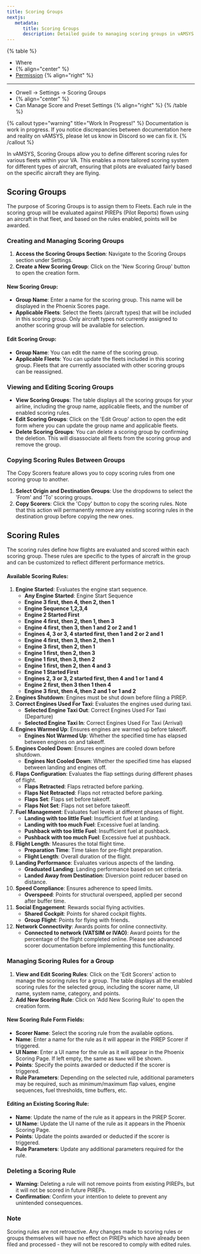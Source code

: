 ```yaml
---
title: Scoring Groups
nextjs:  
   metadata:  
      title: Scoring Groups  
      description: Detailed guide to managing scoring groups in vAMSYS using the Orwell interface.
---
```

{% table %}
* Where
*  {% align="center" %}
* [Permission](/orwell/staff#creating-or-editing-a-staff-member) {% align="right" %}
---
* Orwell -> Settings -> Scoring Groups
*  {% align="center" %}
* Can Manage Score and Preset Settings {% align="right" %}
{% /table %}

{% callout type="warning" title="Work In Progress!" %}
Documentation is work in progress. If you notice discrepancies between documentation here and reality on vAMSYS, please let us know in Discord so we can fix it.
{% /callout %}

In vAMSYS, Scoring Groups allow you to define different scoring rules for various fleets within your VA. This enables a more tailored scoring system for different types of aircraft, ensuring that pilots are evaluated fairly based on the specific aircraft they are flying.

## Scoring Groups
The purpose of Scoring Groups is to assign them to Fleets. Each rule in the scoring group will be evaluated against PIREPs (Pilot Reports) flown using an aircraft in that fleet, and based on the rules enabled, points will be awarded.

### Creating and Managing Scoring Groups

1. **Access the Scoring Groups Section**: Navigate to the Scoring Groups section under Settings.
2. **Create a New Scoring Group**: Click on the 'New Scoring Group' button to open the creation form.

#### New Scoring Group:
- **Group Name**: Enter a name for the scoring group. This name will be displayed in the Phoenix Scores page.
- **Applicable Fleets**: Select the fleets (aircraft types) that will be included in this scoring group. Only aircraft types not currently assigned to another scoring group will be available for selection.

#### Edit Scoring Group:
- **Group Name**: You can edit the name of the scoring group.
- **Applicable Fleets**: You can update the fleets included in this scoring group. Fleets that are currently associated with other scoring groups can be reassigned.

### Viewing and Editing Scoring Groups

- **View Scoring Groups**: The table displays all the scoring groups for your airline, including the group name, applicable fleets, and the number of enabled scoring rules.
- **Edit Scoring Groups**: Click on the 'Edit Group' action to open the edit form where you can update the group name and applicable fleets.
- **Delete Scoring Groups**: You can delete a scoring group by confirming the deletion. This will disassociate all fleets from the scoring group and remove the group.

### Copying Scoring Rules Between Groups

The Copy Scorers feature allows you to copy scoring rules from one scoring group to another.

1. **Select Origin and Destination Groups**: Use the dropdowns to select the 'From' and 'To' scoring groups.
2. **Copy Scorers**: Click the 'Copy' button to copy the scoring rules. Note that this action will permanently remove any existing scoring rules in the destination group before copying the new ones.

## Scoring Rules

The scoring rules define how flights are evaluated and scored within each scoring group. These rules are specific to the types of aircraft in the group and can be customized to reflect different performance metrics.

#### Available Scoring Rules:

1. **Engine Started**: Evaluates the engine start sequence.
    - **Any Engine Started**: Engine Start Sequence
    - **Engine 3 first, then 4, then 2, then 1**
    - **Engine Sequence 1,2,3,4**
    - **Engine 2 Started First**
    - **Engine 4 first, then 2, then 1, then 3**
    - **Engine 4 first, then 3, then 1 and 2 or 2 and 1**
    - **Engines 4, 3 or 3, 4 started first, then 1 and 2 or 2 and 1**
    - **Engine 4 first, then 3, then 2, then 1**
    - **Engine 3 first, then 2, then 1**
    - **Engine 1 first, then 2, then 3**
    - **Engine 1 first, then 3, then 2**
    - **Engine 1 first, then 2, then 4 and 3**
    - **Engine 1 Started First**
    - **Engines 2, 3 or 3, 2 started first, then 4 and 1 or 1 and 4**
    - **Engine 2 first, then 3 then 1 then 4**
    - **Engine 3 first, then 4, then 2 and 1 or 1 and 2**
2. **Engines Shutdown**: Engines must be shut down before filing a PIREP.
3. **Correct Engines Used For Taxi**: Evaluates the engines used during taxi.
    - **Selected Engine Taxi Out**: Correct Engines Used For Taxi (Departure)
    - **Selected Engine Taxi In**: Correct Engines Used For Taxi (Arrival)
4. **Engines Warmed Up**: Ensures engines are warmed up before takeoff.
    - **Engines Not Warmed Up**: Whether the specified time has elapsed between engines on and takeoff.
5. **Engines Cooled Down**: Ensures engines are cooled down before shutdown.
    - **Engines Not Cooled Down**: Whether the specified time has elapsed between landing and engines off.
6. **Flaps Configuration**: Evaluates the flap settings during different phases of flight.
    - **Flaps Retracted**: Flaps retracted before parking.
    - **Flaps Not Retracted**: Flaps not retracted before parking.
    - **Flaps Set**: Flaps set before takeoff.
    - **Flaps Not Set**: Flaps not set before takeoff.
7. **Fuel Management**: Evaluates fuel levels at different phases of flight.
    - **Landing with too little Fuel**: Insufficient fuel at landing.
    - **Landing with too much Fuel**: Excessive fuel at landing.
    - **Pushback with too little Fuel**: Insufficient fuel at pushback.
    - **Pushback with too much Fuel**: Excessive fuel at pushback.
8. **Flight Length**: Measures the total flight time.
    - **Preparation Time**: Time taken for pre-flight preparation.
    - **Flight Length**: Overall duration of the flight.
9. **Landing Performance**: Evaluates various aspects of the landing.
    - **Graduated Landing**: Landing performance based on set criteria.
    - **Landed Away from Destination**: Diversion point reducer based on distance.
10. **Speed Compliance**: Ensures adherence to speed limits.
    - **Overspeed**: Points for structural overspeed, applied per second after buffer time.
11. **Social Engagement**: Rewards social flying activities.
    - **Shared Cockpit**: Points for shared cockpit flights.
    - **Group Flight**: Points for flying with friends.
12. **Network Connectivity**: Awards points for online connectivity.
    - **Connected to network (VATSIM or IVAO)**: Award points for the percentage of the flight completed online. Please see advanced scorer documentation before implementing this functionality.

### Managing Scoring Rules for a Group

1. **View and Edit Scoring Rules**: Click on the 'Edit Scorers' action to manage the scoring rules for a group. The table displays all the enabled scoring rules for the selected group, including the scorer name, UI name, system name, category, and points.
2. **Add New Scoring Rule**: Click on 'Add New Scoring Rule' to open the creation form.

#### New Scoring Rule Form Fields:
- **Scorer Name**: Select the scoring rule from the available options.
- **Name**: Enter a name for the rule as it will appear in the PIREP Scorer if triggered.
- **UI Name**: Enter a UI name for the rule as it will appear in the Phoenix Scoring Page. If left empty, the same as `Name` will be shown.
- **Points**: Specify the points awarded or deducted if the scorer is triggered.
- **Rule Parameters**: Depending on the selected rule, additional parameters may be required, such as minimum/maximum flap values, engine sequences, fuel thresholds, time buffers, etc.

#### Editing an Existing Scoring Rule:
- **Name**: Update the name of the rule as it appears in the PIREP Scorer.
- **UI Name**: Update the UI name of the rule as it appears in the Phoenix Scoring Page.
- **Points**: Update the points awarded or deducted if the scorer is triggered.
- **Rule Parameters**: Update any additional parameters required for the rule.

### Deleting a Scoring Rule
- **Warning**: Deleting a rule will not remove points from existing PIREPs, but it will not be scored in future PIREPs.
- **Confirmation**: Confirm your intention to delete to prevent any unintended consequences.

### Note
Scoring rules are not retroactive. Any changes made to scoring rules or groups themselves will have no effect on PIREPs which have already been filed and processed - they will not be rescored to comply with edited rules.